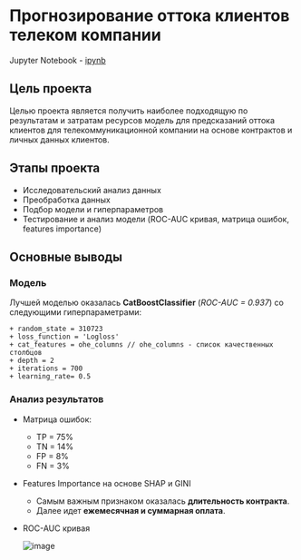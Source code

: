 # Прогнозирование оттока клиентов телеком компании

Jupyter Notebook - [ipynb](https://github.com/tupperq/Portfolio/blob/main/%D0%A1ustomer%D0%A1hurn/CustomerChurn.ipynb)

## Цель проекта

Целью проекта является получить наиболее подходящую по результатам и затратам ресурсов модель для предсказаний оттока клиентов для телекоммуникационной компании на основе контрактов и личных данных клиентов.

## Этапы проекта

- Исследовательский анализ данных
- Преобработка данных
- Подбор модели и гиперпараметров
- Тестирование и анализ модели (ROC-AUC кривая, матрица ошибок, features importance)

## Основные выводы

### Модель

Лучшей моделью оказалась __CatBoostClassifier__ (_ROC-AUC = 0.937_) со следующими гиперпараметрами:

    + random_state = 310723
    + loss_function = 'Logloss'
    + cat_features = ohe_columns // ohe_columns - список качественных столбцов
    + depth = 2
    + iterations = 700
    + learning_rate= 0.5

### Анализ результатов

- Матрица ошибок:

  + TP = 75%
  + TN = 14%
  + FP = 8%
  + FN = 3%
 
- Features Importance на основе SHAP и GINI

  + Самым важным признаком оказалась __длительность контракта__.
  + Далее идет __ежемесячная и суммарная оплата__.
 
- ROC-AUC кривая

  ![image](https://github.com/tupperq/Portfolio/assets/124534158/a2ef86ce-e0a5-49c3-97d9-b999ce6a0862)
